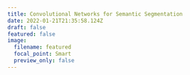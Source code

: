 ```yaml
---
title: Convolutional Networks for Semantic Segmentation
date: 2022-01-21T21:35:58.124Z
draft: false
featured: false
image:
  filename: featured
  focal_point: Smart
  preview_only: false
---
```

